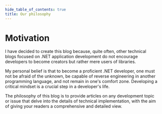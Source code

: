 ```yaml
---
hide_table_of_contents: true
title: Our philosophy
---
```


# Motivation

I have decided to create this blog because, quite often, other technical blogs focused on .NET application development do not encourage developers to become creators but rather mere users of libraries.

My personal belief is that to become a proficient .NET developer, one must not be afraid of the unknown, be capable of reverse engineering in another programming language, and not remain in one's comfort zone. Developing a critical mindset is a crucial step in a developer's life.

The philosophy of this blog is to provide articles on any development topic or issue that delve into the details of technical implementation, with the aim of giving your readers a comprehensive and detailed view.